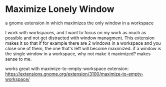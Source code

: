 # Maximize Lonely Window
a gnome extension in which maximizes the only window in a workspace

I work with workspaces, and I want to focus on my work as much as possible and not get distracted with window managment.
This extension makes it so that if for example there are 2 windows in a workspace and you close one of them, the one that's left will become maximized.
if a window is the single window in a workspace, why not make it maximized? makes sense to me.

works great with maximize-to-empty-workspace extension:
https://extensions.gnome.org/extension/3100/maximize-to-empty-workspace/
